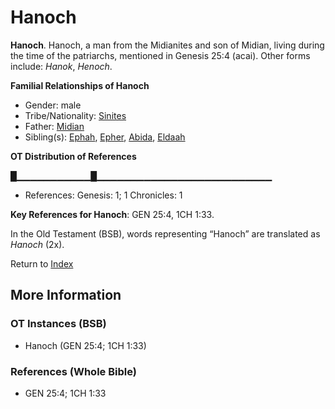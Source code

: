 # Hanoch
**Hanoch**. 
Hanoch, a man from the Midianites and son of Midian, living during the time of the patriarchs, mentioned in Genesis 25:4 (acai). 
Other forms include: 
*Hanok*, *Henoch*. 




**Familial Relationships of Hanoch**


* Gender: male
* Tribe/Nationality: [Sinites](../../../groups/md/acai/Sinites.md)
* Father: [Midian](Midian.md)
* Sibling(s): [Ephah](Ephah.md), [Epher](Epher.md), [Abida](Abida.md), [Eldaah](Eldaah.md)


**OT Distribution of References**

█▁▁▁▁▁▁▁▁▁▁▁█▁▁▁▁▁▁▁▁▁▁▁▁▁▁▁▁▁▁▁▁▁▁▁▁▁▁
* References: Genesis: 1; 1 Chronicles: 1



**Key References for Hanoch**: 
GEN 25:4, 1CH 1:33. 


In the Old Testament (BSB), words representing “Hanoch” are translated as 
*Hanoch* (2x). 




Return to [Index](00-Index.md)

## More Information

### OT Instances (BSB)

* Hanoch (GEN 25:4; 1CH 1:33)



### References (Whole Bible)

* GEN 25:4; 1CH 1:33



